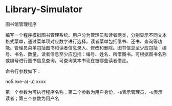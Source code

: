 # Library-Simulator
图书馆管理程序

编写一个程序模拟图书管理系统。用户分为管理员和读者两类，分别显示不同文本格式菜单，通过菜单项对应数字进行选择。读者菜单包括借书、还书、查询等功能。管理员菜单包括图书和读者信息录入、修改和删除。图书信息至少应包括：编号、书名、数量，读者信息至少应包括：编号、姓名、所借图书。可根据图书名称或编号进行图书信息查询，可查询某本书现在被哪些读者借走。

命令行参数如下：

no5.exe–a(-u) xxxx

第一个参数为可执行程序名称；第二个参数为用户身份，-a表示管理员，-u表示读者；第三个参数为用户名
